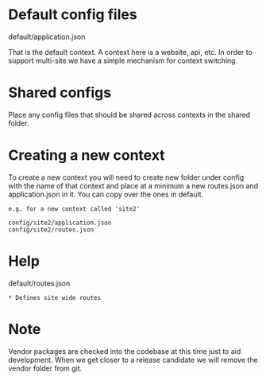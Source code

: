 Default config files
====================

default/application.json

That is the default context.  A context here is a website, api, etc.  In order to support multi-site we have a simple mechanism for context switching.

Shared configs
==============

Place any config files that should be shared across contexts in the shared folder.

Creating a new context
======================

To create a new context you will need to create new folder under config with the name of that context and place at a minimum a new routes.json and application.json in it.  You can copy over the ones in default.

	e.g. for a new context called 'site2'

	config/site2/application.json
	config/site2/routes.json

Help
====

default/routes.json

	* Defines site wide routes

Note
====

Vendor packages are checked into the codebase at this time just to aid development.  When we get closer to a release candidate we will remove the vendor folder from git.